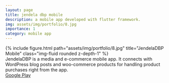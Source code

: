 ```yaml
---
layout: page
title: jendela dbp mobile
description: a mobile app developed with flutter framework.
img: assets/img/portfolio/8.jpg
importance: 1
category: mobile app
---
```


<div class="row">
    <div class="col-sm mt-3 mt-md-0">
        {% include figure.html path="assets/img/portfolio/8.jpg" title="JendelaDBP Mobile" class="img-fluid rounded z-depth-1" %}
    </div>
</div>
<div class="caption">
    JendelaDBP is a media and e-commerce mobile app. It connects with WordPress blog posts and woo-commerce products for handling product purchases right from the app.
</div>
<div class="row">
    <div class="col">
        <a class="btn btn-secondary" href="https://play.google.com/store/apps/details?id=com.jendeladbp.mobilebookreader">Google Play</a>
    </div>
</div>
